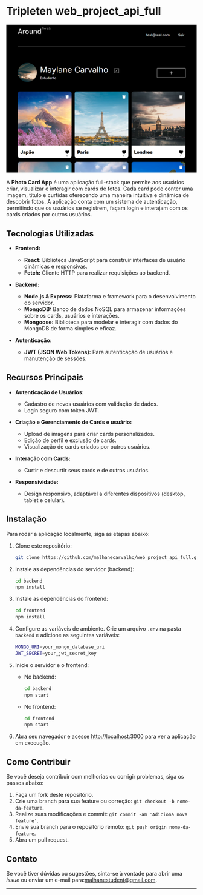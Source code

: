 # Tripleten web_project_api_full

![Screenshot do Projeto](./frontend/src/images/screenshot.png)



A **Photo Card App** é uma aplicação full-stack que permite aos usuários criar, visualizar e interagir com cards de fotos. Cada card pode conter uma imagem, título e curtidas oferecendo uma maneira intuitiva e dinâmica de descobrir fotos. A aplicação conta com um sistema de autenticação, permitindo que os usuários se registrem, façam login e interajam com os cards criados por outros usuários.

## **Tecnologias Utilizadas**

- **Frontend:**
  - **React:** Biblioteca JavaScript para construir interfaces de usuário dinâmicas e responsivas.
  - **Fetch:** Cliente HTTP para realizar requisições ao backend.
  
- **Backend:**
  - **Node.js & Express:** Plataforma e framework para o desenvolvimento do servidor.
  - **MongoDB:** Banco de dados NoSQL para armazenar informações sobre os cards, usuários e interações.
  - **Mongoose:** Biblioteca para modelar e interagir com dados do MongoDB de forma simples e eficaz.

- **Autenticação:**
  - **JWT (JSON Web Tokens):** Para autenticação de usuários e manutenção de sessões.

## **Recursos Principais**

- **Autenticação de Usuários:**
  - Cadastro de novos usuários com validação de dados.
  - Login seguro com token JWT.

- **Criação e Gerenciamento de Cards e usuário:**
  - Upload de imagens para criar cards personalizados.
  - Edição de perfil e exclusão de cards.
  - Visualização de cards criados por outros usuários.

- **Interação com Cards:**
  - Curtir e descurtir seus cards e de outros usuários.

- **Responsividade:**
  - Design responsivo, adaptável a diferentes dispositivos (desktop, tablet e celular).

## **Instalação**

Para rodar a aplicação localmente, siga as etapas abaixo:

1. Clone este repositório:

   ```bash
   git clone https://github.com/malhanecarvalho/web_project_api_full.git
   ```

2. Instale as dependências do servidor (backend):

   ```bash
   cd backend
   npm install
   ```

3. Instale as dependências do frontend:

   ```bash
   cd frontend
   npm install
   ```

4. Configure as variáveis de ambiente. Crie um arquivo `.env` na pasta `backend` e adicione as seguintes variáveis:

   ```bash
   MONGO_URI=your_mongo_database_uri
   JWT_SECRET=your_jwt_secret_key
   ```

5. Inicie o servidor e o frontend:

   - No backend:

     ```bash
     cd backend
     npm start
     ```

   - No frontend:

     ```bash
     cd frontend
     npm start
     ```

6. Abra seu navegador e acesse [http://localhost:3000](http://localhost:3000) para ver a aplicação em execução.

## **Como Contribuir**

Se você deseja contribuir com melhorias ou corrigir problemas, siga os passos abaixo:

1. Faça um fork deste repositório.
2. Crie uma branch para sua feature ou correção: `git checkout -b nome-da-feature`.
3. Realize suas modificações e commit: `git commit -am 'Adiciona nova feature'`.
4. Envie sua branch para o repositório remoto: `git push origin nome-da-feature`.
5. Abra um pull request.

## **Contato**

Se você tiver dúvidas ou sugestões, sinta-se à vontade para abrir uma *issue* ou enviar um e-mail para:[malhanestudent@gmail.com](malhanestudent@gmail.com).

---

